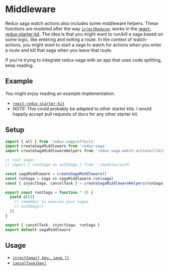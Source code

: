 # Middleware

Redux saga watch actions also includes some middleware helpers. These functions are modeled after the way [`injectReducer`][src-store-reducers] works in the [react-redux-starter-kit][react-redux-starter-kit]. The idea is that you might want to run/kill a saga based on some logic, like entering and exiting a route. In the context of watch-actions, you might want to start a saga to watch for actions when you enter a route and kill that saga when you leave that route.

[src-store-reducers]: https://github.com/davezuko/react-redux-starter-kit/blob/master/src/store/reducers.js
[react-redux-starter-kit]: https://github.com/davezuko/react-redux-starter-kit

If you're trying to integrate redux-saga with an app that uses code splitting, keep reading.

## Example

You might enjoy reading an example implementation.

- [`react-redux-starter-kit`](../examples/middleware/react-redux-starter-kit.md)
- *NOTE:* This could probably be adapted to other starter kits. I would happily accept pull requests of docs for any other starter kit.

## Setup

```js
import { all } from 'redux-saga/effects'
import createSagaMiddleware from 'redux-saga'
import createSagaMiddlewareHelpers from 'redux-saga-watch-actions/lib/middleware'

// root sagas
// import { rootSaga as authSaga } from './modules/auth'

const sagaMiddleware = createSagaMiddleware()
const runSaga = saga => sagaMiddleware.run(saga)
const { injectSaga, cancelTask } = createSagaMiddlewareHelpers(runSaga) // <-- bind to sagaMiddleware.run

export const rootSaga = function * () {
  yield all([
    // remember to execute your sagas
    // authSaga()
  ])
}

export { cancelTask, injectSaga, runSaga }
export default sagaMiddleware
```

## Usage

- [`injectSaga({ key, saga })`](./injectSaga.md)
- [`cancelTask(key)`](./cancelTask.md)
